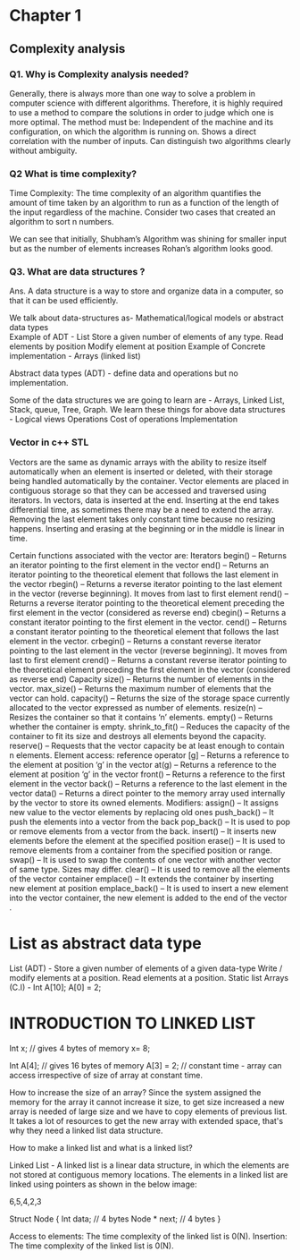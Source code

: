 # Chapter 1 

## Complexity analysis

### Q1. Why is Complexity analysis needed?

Generally, there is always more than one way to solve a problem in computer science with different algorithms. Therefore, it is highly required to use a method to compare the solutions in order to judge which one is more optimal. The method must be:
Independent of the machine and its configuration, on which the algorithm is running on.
Shows a direct correlation with the number of inputs.
Can distinguish two algorithms clearly without ambiguity.

### Q2 What is time complexity?
Time Complexity: The time complexity of an algorithm quantifies the amount of time taken by an algorithm to run as a function of the length of the input regardless of the machine. 
Consider two cases that created an algorithm to sort n numbers. 


We can see that initially, Shubham’s Algorithm was shining for smaller input but as the number of elements increases Rohan’s algorithm looks good.

### Q3. What are data structures ?
Ans.  A data structure is a way to store and organize data in a computer, so that it can be used efficiently.

We talk about data-structures as-
Mathematical/logical models or abstract data types  
Example of ADT - List
Store a given number of elements of any type.
Read elements by position 
Modify element at position 
Example of Concrete implementation - Arrays (linked list)

Abstract data types (ADT) - define data and operations but no implementation.

Some of the data structures we are going to learn are - Arrays, Linked List, Stack, queue, Tree, Graph.
We learn these things for above data structures - 
Logical views 
Operations
Cost of operations
Implementation

### Vector in c++ STL

Vectors are the same as dynamic arrays with the ability to resize itself automatically when an element is inserted or deleted, with their storage being handled automatically by the container. 
Vector elements are placed in contiguous storage so that they can be accessed and traversed using iterators. 
In vectors, data is inserted at the end. Inserting at the end takes differential time, as sometimes there may be a need to extend the array. 
Removing the last element takes only constant time because no resizing happens. Inserting and erasing at the beginning or in the middle is linear in time.

Certain functions associated with the vector are:
Iterators
begin() – Returns an iterator pointing to the first element in the vector
end() – Returns an iterator pointing to the theoretical element that follows the last element in the vector
rbegin() – Returns a reverse iterator pointing to the last element in the vector (reverse beginning). It moves from last to first element
rend() – Returns a reverse iterator pointing to the theoretical element preceding the first element in the vector (considered as reverse end)
cbegin() – Returns a constant iterator pointing to the first element in the vector.
cend() – Returns a constant iterator pointing to the theoretical element that follows the last element in the vector.
crbegin() – Returns a constant reverse iterator pointing to the last element in the vector (reverse beginning). It moves from last to first element
crend() – Returns a constant reverse iterator pointing to the theoretical element preceding the first element in the vector (considered as reverse end)
Capacity
size() – Returns the number of elements in the vector.
max_size() – Returns the maximum number of elements that the vector can hold.
capacity() – Returns the size of the storage space currently allocated to the vector expressed as number of elements.
resize(n) – Resizes the container so that it contains ‘n’ elements.
empty() – Returns whether the container is empty.
shrink_to_fit() – Reduces the capacity of the container to fit its size and destroys all elements beyond the capacity.
reserve() – Requests that the vector capacity be at least enough to contain n elements.
Element access:
reference operator [g] – Returns a reference to the element at position ‘g’ in the vector
at(g) – Returns a reference to the element at position ‘g’ in the vector
front() – Returns a reference to the first element in the vector
back() – Returns a reference to the last element in the vector
data() – Returns a direct pointer to the memory array used internally by the vector to store its owned elements.
Modifiers:
assign() – It assigns new value to the vector elements by replacing old ones
push_back() – It push the elements into a vector from the back
pop_back() – It is used to pop or remove elements from a vector from the back.
insert() – It inserts new elements before the element at the specified position
erase() – It is used to remove elements from a container from the specified position or range.
swap() – It is used to swap the contents of one vector with another vector of same type. Sizes may differ.
clear() – It is used to remove all the elements of the vector container
emplace() – It extends the container by inserting new element at position
emplace_back() – It is used to insert a new element into the vector container, the new element is added to the end of the vector
.
 

# List as abstract data type 

List (ADT) - 
Store a given number of elements of a given data-type
Write / modify elements at a position.
Read elements at a position.
Static list
Arrays (C.I) - 
Int A[10];
A[0] = 2;

# INTRODUCTION TO LINKED LIST

Int x;  // gives 4 bytes of memory
x= 8;

Int A[4]; // gives 16 bytes of memory
A[3] = 2; // constant time - array can access irrespective of size of array at constant time.

How to increase the size of an array?
Since the system assigned the memory for the array it cannot increase it size, to get size increased a new array is needed of large size and we have to copy elements of previous list.
It takes a lot of resources to get the new array with extended space, that's why they need a linked list data structure.

How to make a linked list and what is a linked list?

Linked List - A linked list is a linear data structure, in which the elements are not stored at contiguous memory locations. The elements in a linked list are linked using pointers as shown in the below image:

6,5,4,2,3

Struct Node
{
Int data; // 4 bytes
Node * next; // 4 bytes
}

Access to elements: The time complexity of the linked list is 0(N).
Insertion: The time complexity of the linked list  is 0(N).



